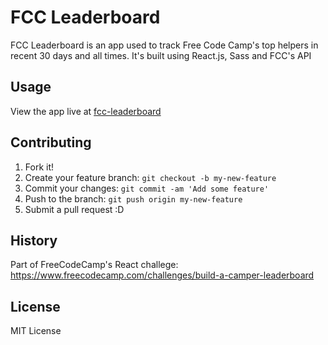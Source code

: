 # FCC Leaderboard

FCC Leaderboard is an app used to track Free Code Camp's top helpers in recent 30 days and all times. It's built using React.js, Sass and FCC's API

## Usage

View the app live at [fcc-leaderboard](https://billdevcode.github.io/projects/fcc-leaderboard/index.html)

## Contributing

1. Fork it!
2. Create your feature branch: `git checkout -b my-new-feature`
3. Commit your changes: `git commit -am 'Add some feature'`
4. Push to the branch: `git push origin my-new-feature`
5. Submit a pull request :D

## History

Part of FreeCodeCamp's React challege: https://www.freecodecamp.com/challenges/build-a-camper-leaderboard

## License

MIT License
